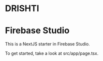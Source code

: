 # DRISHTI

# Firebase Studio

This is a NextJS starter in Firebase Studio.

To get started, take a look at src/app/page.tsx.
